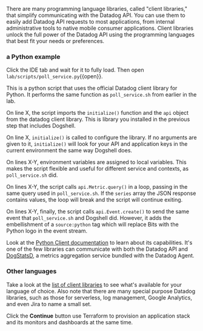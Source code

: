 There are many programming language libraries, called "client libraries," that simplify communicating with the Datadog API. You can use them to easily add Datadog API requests to most applications, from internal administrative tools to native mobile consumer applications. Client libraries unlock the full power of the Datadog API using the programming languages that best fit your needs or preferences.

### a Python example
Click the IDE tab and wait for it to fully load. Then open `lab/scripts/poll_service.py`{{open}}.

This is a python script that uses the official Datadog client library for Python. It performs the same function as `poll_service.sh` from earlier in the lab. 

On line X, the script imports the `initialize()` function and the `api` object from the datadog client library. This is library you installed in the previous step that includes Dogshell.

On line X, `initialize()` is called to configure the library. If no arguments are given to it, `initialize()` will look for your API and application keys in the current environment the same way Dogshell does.

On lines X-Y, environment variables are assigned to local variables. This makes the script flexible and useful for different service and contexts, as `poll_service.sh` did.

On lines X-Y, the script calls `api.Metric.query()` in a loop, passing in the same query used in `poll_service.sh`. If the `series` array the JSON response contains values, the loop will break and the script will continue exiting.

On lines X-Y, finally, the script calls `api.Event.create()` to send the same event that `poll_service.sh` and Dogshell did. However, it adds the embellishment of a `source:python` tag which will replace Bits with the Python logo in the event stream.

Look at the [Python Client documentation](https://datadogpy.readthedocs.io/en/latest/) to learn about its capabilities. It's one of the few libraries can communicate with both the Datadog API and [DogStatsD](https://docs.datadoghq.com/developers/dogstatsd), a metrics aggregation service bundled with the Datadog Agent. 

### Other languages
Take a look at the [list of client libraries](https://docs.datadoghq.com/developers/libraries/) to see what's available for your language of choice. Also note that there are many special purpose Datadog libraries, such as those for serverless, log management, Google Analytics, and even Jira to name a small set. 

Click the **Continue** button use Terraform to provision an application stack and its monitors and dashboards at the same time.
